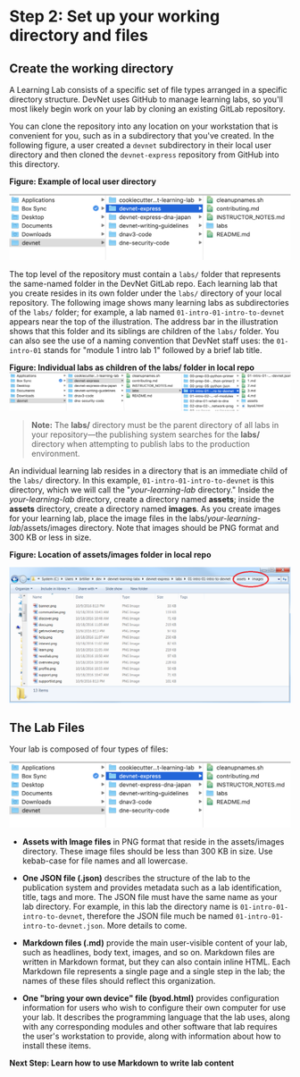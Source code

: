 # Step 2: Set up your working directory and files

## Create the working directory
A Learning Lab consists of a specific set of file types arranged in a specific directory structure. DevNet uses GitHub to manage learning labs, so you'll most likely begin work on your lab by cloning an existing GitLab repository.

You can clone the repository into any location on your workstation that is convenient for you, such as in a subdirectory that you've created.  In the following figure, a user created a `devnet` subdirectory in their local user directory and then cloned the `devnet-express` repository from GitHub into this directory.

**Figure: Example of local user directory**

![](assets/images/working_directory.png)

The top level of the repository must contain a `labs/` folder that represents the same-named folder in the DevNet GitLab repo. Each learning lab that you create resides in its own folder under the `labs/` directory of your local repository.  The following image shows many learning labs as subdirectories of the `labs/` folder; for example, a lab named `01-intro-01-intro-to-devnet` appears near the top of the illustration. The address bar in the illustration shows that this folder and its siblings are children of the `labs/` folder. You can also see the use of a naming convention that DevNet staff uses: the `01-intro-01` stands for "module 1 intro lab 1" followed by a brief lab title.

**Figure: Individual labs as children of the labs/ folder in  local repo**
![](assets/images/labs_dir.png)

> **Note:** The **labs/** directory must be the parent directory of all labs in your repository&mdash;the publishing system searches for the **labs/** directory when attempting to publish labs to the production environment.

An individual learning lab resides in a directory that is an immediate child of the `labs/` directory. In this example,  `01-intro-01-intro-to-devnet` is this directory, which we will call the "_your-learning-lab_ directory." Inside the _your-learning-lab_ directory, create a directory named __assets__; inside the __assets__ directory, create a directory named __images__.  As you create images for your learning lab, place the image files in the labs/_your-learning-lab_/assets/images directory. Note that images should be PNG format and 300 KB or less in size.

<b>Figure: Location of assets/images folder in  local repo</b>

![](assets/images/stored_images.png)

## The Lab Files
Your lab is composed of four types of files:

![](assets/images/working_directory.png)

* **Assets with Image files** in PNG format that reside in the assets/images directory. These image files should be less than 300 KB in size. Use kebab-case for file names and all lowercase.

* **One JSON file (.json)** describes the structure of the lab to the publication system and provides metadata such as a lab identification, title, tags and more. The JSON file must have the same name as your lab directory.  For example, in this lab the directory name is `01-intro-01-intro-to-devnet`, therefore the JSON file much be named `01-intro-01-intro-to-devnet.json`. More details to come.

* **Markdown files (.md)** provide the main user-visible content of your lab, such as headlines, body text, images, and so on. Markdown files are written in Markdown format, but they can also contain inline HTML. Each Markdown file represents a single page and a single step in the lab; the names of these files should reflect this organization.

* **One "bring your own device" file (byod.html)** provides configuration information for users who wish to configure their own computer for use your lab. It describes the programming language that the lab uses, along with any corresponding modules and other software that lab requires the user's workstation to provide, along with information about how to install these items.

**Next Step: Learn how to use Markdown to write lab content**
